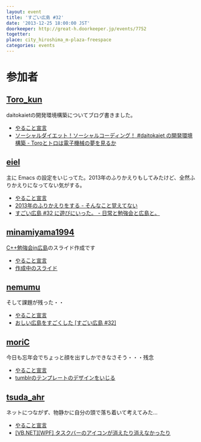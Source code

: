 ```yaml
---
layout: event
title: 'すごい広島 #32'
date: '2013-12-25 18:00:00 JST'
doorkeeper: http://great-h.doorkeeper.jp/events/7752
togetter:
place: city_hiroshima_m-plaza-freespace
categories: events
---
```


# 参加者


## [Toro_kun](https://twitter.com/Toro_kun)

daitokaietの開発環境構築についてブログ書きました。

* [やること宣言](https://github.com/great-h/great-h.github.io/issues/489)
* [ソーシャルダイエット！ソーシャルコーディング！ #daitokaiet の開発環境構築 - Toroとトロは電子機械の夢を見るか](http://106n.net/toro/blog/?p=1243)


## [eiel](http://eiel.info/)

主に Emacs の設定をいじってた。2013年のふりかえりもしてみたけど、全然ふりかえりになってない気がする。

* [やること宣言](https://github.com/great-h/great-h.github.io/issues/497)
* [2013年のふりかえりをする - そんなこと覚えてない](http://blog.eiel.info/blog/2013/12/25/2013/)
* [すごい広島 #32 に遊びにいった。 - 日常と勉強会と広島と。](http://eielh-life.tumblr.com/post/71114961042/32)


## [minamiyama1994](https://github.com/minamiyama1994)

[C++勉強会in広島](http://partake.in/events/5ddde1fe-88b7-4541-9f37-02cf4fa0284c)のスライド作成です

* [やること宣言](https://github.com/great-h/great-h.github.io/issues/490)
* [作成中のスライド](https://docs.google.com/presentation/d/1P9m31wuo2TJ3OvmWxSp6nA9_NvL7riSoIm59CcuNVMw/edit?usp=sharing)


## [nemumu](https://github.com/nemumu)

そして課題が残った・・

* [やること宣言](https://github.com/great-h/great-h.github.io/issues/492)
* [おしい広島をすごくした [すごい広島 #32]](http://nemumu.hateblo.jp/entry/2013/12/26/055614)

## [moriC](https://github.com/moriC)

今日も忘年会でちょっと顔を出すしかできなさそう・・・残念

* [やること宣言](https://github.com/great-h/great-h.github.io/issues/491)
* [tumblrのテンプレートのデザインをいじる](http://moric-life.tumblr.com/post/71078757834/tumblr)

## [tsuda_ahr](https://twitter.com/tsuda_ahr)

ネットにつながず、物静かに自分の頭で落ち着いて考えてみた…

* [やること宣言](https://github.com/great-h/great-h.github.io/issues/504)
* [\[VB.NET\]\[WPF\] タスクバーのアイコンが消えたり消えなかったり](http://ooltcloud.expressweb.jp/201312/article_27000240.html)
